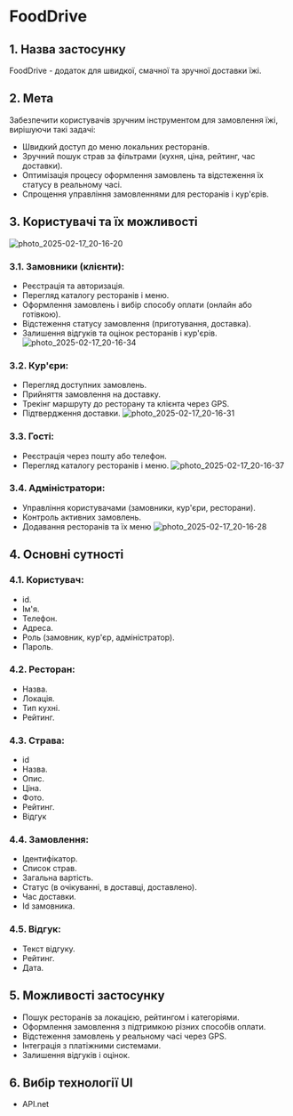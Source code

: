 # FoodDrive

## 1. Назва застосунку
FoodDrive - додаток для швидкої, смачної та зручної доставки їжі.

## 2. Мета
Забезпечити користувачів зручним інструментом для замовлення їжі, вирішуючи такі задачі:
- Швидкий доступ до меню локальних ресторанів.
- Зручний пошук страв за фільтрами (кухня, ціна, рейтинг, час доставки).
- Оптимізація процесу оформлення замовлень та відстеження їх статусу в реальному часі.
- Спрощення управління замовленнями для ресторанів і кур'єрів.

## 3. Користувачі та їх можливості
![photo_2025-02-17_20-16-20](https://github.com/user-attachments/assets/1da3d6ec-14e7-48d8-8bf3-4086aa9d2436)
### 3.1. Замовники (клієнти):
- Реєстрація та авторизація.
- Перегляд каталогу ресторанів і меню.
- Оформлення замовлень і вибір способу оплати (онлайн або готівкою).
- Відстеження статусу замовлення (приготування, доставка).
- Залишення відгуків та оцінок ресторанів і кур'єрів.
![photo_2025-02-17_20-16-34](https://github.com/user-attachments/assets/62a62423-9341-4b4d-ad68-f72a8c92b759)

### 3.2. Кур'єри:
- Перегляд доступних замовлень.
- Прийняття замовлення на доставку.
- Трекінг маршруту до ресторану та клієнта через GPS.
- Підтвердження доставки.
![photo_2025-02-17_20-16-31](https://github.com/user-attachments/assets/5ffd9230-a0c6-4055-bcff-b6b8b2037e6c)


### 3.3. Гості:
- Реєстрація через пошту або телефон.
- Перегляд каталогу ресторанів і меню.
![photo_2025-02-17_20-16-37](https://github.com/user-attachments/assets/d9e26e5f-1463-4426-96a4-0ff78d09edbd)

### 3.4. Адміністратори:
- Управління користувачами (замовники, кур'єри, ресторани).
- Контроль активних замовлень.
- Додавання ресторанів та їх меню
![photo_2025-02-17_20-16-28](https://github.com/user-attachments/assets/5b798fb9-7747-4918-93b4-55cea8e0d28e)

## 4. Основні сутності
### 4.1. Користувач:
- id.
- Ім'я.
- Телефон.
- Адреса.
- Роль (замовник, кур'єр, адміністратор).
- Пароль.

### 4.2. Ресторан:
- Назва.
- Локація.
- Тип кухні.
- Рейтинг.

### 4.3. Страва:
- id
- Назва.
- Опис.
- Ціна.
- Фото.
- Рейтинг.
- Відгук

### 4.4. Замовлення:
- Ідентифікатор.
- Список страв.
- Загальна вартість.
- Статус (в очікуванні, в доставці, доставлено).
- Час доставки.
- Id замовника.

### 4.5. Відгук:
- Текст відгуку.
- Рейтинг.
- Дата.

## 5. Можливості застосунку
- Пошук ресторанів за локацією, рейтингом і категоріями.
- Оформлення замовлення з підтримкою різних способів оплати.
- Відстеження замовлень у реальному часі через GPS.
- Інтеграція з платіжними системами.
- Залишення відгуків і оцінок.

## 6. Вибір технології UI
- API.net
